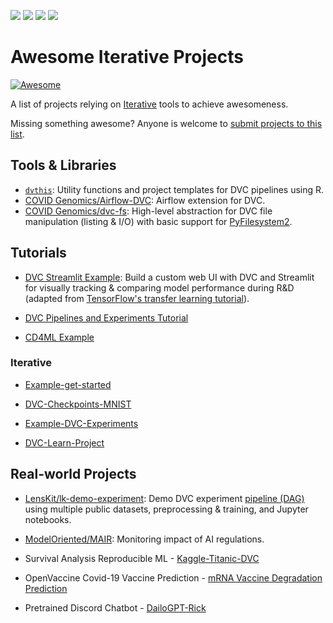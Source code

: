 [![](https://static.iterative.ai/logo/enterprise.svg)](https://iterative.ai) [![](https://static.iterative.ai/logo/dvc.svg)](https://dvc.org) [![](https://static.iterative.ai/logo/cml.svg)](https://cml.dev) [![](https://static.iterative.ai/logo/studio.svg)](https://studio.iterative.ai)

# Awesome Iterative Projects

[![Awesome](https://awesome.re/badge.svg)](https://awesome.re)

A list of projects relying on [Iterative](https://github.com/iterative) tools to achieve awesomeness.

Missing something awesome? Anyone is welcome to [submit projects to this list](https://github.com/iterative/awesome-iterative-projects/blob/main/contributing.md).

## Tools & Libraries
* [`dvthis`](https://github.com/jcpsantiago/dvthis): Utility functions and project templates for DVC pipelines using R.
* [COVID Genomics/Airflow-DVC](https://github.com/covid-genomics/airflow-dvc): Airflow extension for DVC.
* [COVID Genomics/dvc-fs](https://github.com/covid-genomics/dvc-fs): High-level abstraction for DVC file manipulation (listing & I/O) with basic support for [PyFilesystem2](https://github.com/PyFilesystem/pyfilesystem2).

## Tutorials
* [DVC Streamlit Example](https://github.com/sicara/dvc-streamlit-example): Build a custom web UI with DVC and Streamlit for visually tracking & comparing model performance during R&D (adapted from [TensorFlow's transfer learning tutorial](https://www.tensorflow.org/tutorials/images/transfer_learning)).

* [DVC Pipelines and Experiments Tutorial](https://github.com/dmesquita/dvc_pipelines_and_experiments_tutorial)

* [CD4ML Example ](https://github.com/sbalnojan/cd4ml-example)

### Iterative

* [Example-get-started](https://github.com/iterative/example-get-started)

* [DVC-Checkpoints-MNIST](https://github.com/iterative/dvc-checkpoints-mnist)

* [Example-DVC-Experiments](https://github.com/iterative/example-dvc-experiments)

* [DVC-Learn-Project](https://github.com/iterative/dvc-learn-project)

## Real-world Projects
* [LensKit/lk-demo-experiment](https://github.com/lenskit/lk-demo-experiment): Demo DVC experiment [pipeline (DAG)](https://dvc.org/doc/user-guide/glossary#pipeline-DAG) using multiple public datasets, preprocessing & training, and Jupyter notebooks.
* [ModelOriented/MAIR](https://github.com/ModelOriented/MAIR): Monitoring impact of AI regulations.

* Survival Analysis Reproducible ML - [Kaggle-Titanic-DVC](https://dagshub.com/kingabzpro/kaggle-titanic-dvc)

* OpenVaccine Covid-19 Vaccine Prediction - [mRNA Vaccine Degradation Prediction](https://dagshub.com/kingabzpro/mRNA-Vaccine-Degradation-Prediction)

* Pretrained Discord Chatbot - [DailoGPT-Rick](https://dagshub.com/kingabzpro/DailoGPT-RickBot)